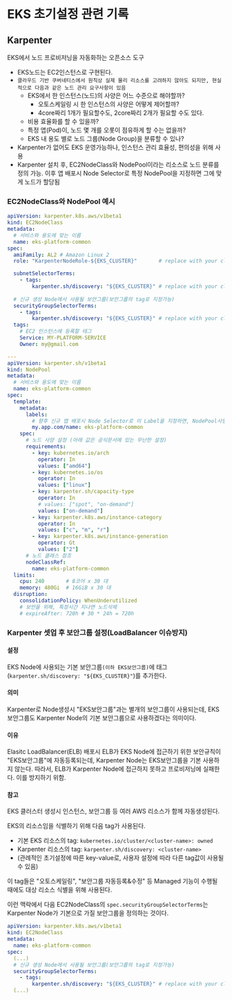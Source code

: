# EKS 초기설정 관련 기록

## Karpenter

EKS에서 노드 프로비저닝을 자동화하는 오픈소스 도구

- EKS노드는 EC2인스턴스로 구현된다.
- `클라우드 기반 쿠버네티스에서 원칙상 실제 물리 리소스를 고려하지 않아도 되지만, 현실적으로 다음과 같은 노드 관리 요구사항이 있음`
  - EKS에서 한 인스턴스(노드)의 사양은 어느 수준으로 해야할까?
    - 오토스케일링 시 한 인스턴스의 사양은 어떻게 제어할까?
    - 4core짜리 1개가 필요할수도, 2core짜리 2개가 필요할 수도 있다.
  - 비용 효율화를 할 수 있을까?
  - 특정 앱(Pod)이, 노드 몇 개를 오롯이 점유하게 할 수는 없을까?
  - EKS 내 용도 별로 노드 그룹(Node Group)을 분류할 수 있나?
- Karpenter가 없어도 EKS 운영가능하나, 인스턴스 관리 효율성, 편의성을 위해 사용
- Karpenter 설치 후, EC2NodeClass와 NodePool이라는 리소스로 노드 분류를 정의 가능. 이후 앱 배포시 Node Selector로 특정 NodePool을 지정하면 그에 맞게 노드가 할당됨

### EC2NodeClass와 NodePool 예시

```yaml
apiVersion: karpenter.k8s.aws/v1beta1
kind: EC2NodeClass
metadata:
  # 서비스와 용도에 맞는 이름
  name: eks-platform-common
spec:
  amiFamily: AL2 # Amazon Linux 2
  role: "KarpenterNodeRole-${EKS_CLUSTER}"       # replace with your cluster name

  subnetSelectorTerms:
    - tags:
        karpenter.sh/discovery: "${EKS_CLUSTER}" # replace with your cluster name
  
  # 신규 생성 Node에서 사용될 보안그룹(보안그룹의 tag로 지정가능)
  securityGroupSelectorTerms:
    - tags:
        karpenter.sh/discovery: "${EKS_CLUSTER}" # replace with your cluster name
  tags:
    # EC2 인스턴스에 등록할 태그
    Service: MY-PLATFORM-SERVICE
    Owner: my@gmail.com

---
apiVersion: karpenter.sh/v1beta1
kind: NodePool
metadata:
  # 서비스와 용도에 맞는 이름
  name: eks-platform-common
spec:
  template:
    metadata:
      labels:
        # 향후 신규 앱 배포시 Node Selector로 이 Label을 지정하면, NodePool사양대로 Node가 할당된다.
        my.app.com/name: eks-platform-common
    spec:
      # 노드 사양 설정 (아래 값은 공식문서에 있는 무난한 설정)
      requirements:
        - key: kubernetes.io/arch
          operator: In
          values: ["amd64"]
        - key: kubernetes.io/os
          operator: In
          values: ["linux"]
        - key: karpenter.sh/capacity-type
          operator: In
          # values: ["spot", "on-demand"]
          values: ["on-demand"]
        - key: karpenter.k8s.aws/instance-category
          operator: In
          values: ["c", "m", "r"]
        - key: karpenter.k8s.aws/instance-generation
          operator: Gt
          values: ["2"]
      # 노드 클래스 참조
      nodeClassRef:
        name: eks-platform-common
  limits:
    cpu: 240       # 8코어 x 30 대
    memory: 480Gi  # 16GiB x 30 대
  disruption:
    consolidationPolicy: WhenUnderutilized
    # 보안을 위해, 특정시간 지나면 노드삭제
    # expireAfter: 720h # 30 * 24h = 720h
```

### Karpenter 셋업 후 보안그룹 설정(LoadBalancer 이슈방지)

#### 설정

EKS Node에 사용되는 기본 보안그룹`(이하 EKS보안그룹)`에 태그(`karpenter.sh/discovery: "${EKS_CLUSTER}"`)를 추가한다.

#### 의미

Karpenter로 Node생성시 "EKS보안그룹"과는 별개의 보안그룹이 사용되는데, EKS보안그룹도 Karpenter Node의 기본 보안그룹으로 사용하겠다는 의미이다.

#### 이유

Elasitc LoadBalancer(ELB) 배포시 ELB가 EKS Node에 접근하기 위한 보안규칙이 "EKS보안그룹"에 자동등록되는데, Karpenter Node는 EKS보안그룹을 기본 사용하지 않는다. 따라서, ELB가 Karpenter Node에 접근하지 못하고 프로비저닝에 실패한다. 이를 방지하기 위함.

#### 참고

EKS 클러스터 생성시 인스턴스, 보안그룹 등 여러 AWS 리소스가 함께 자동생성된다.

EKS의 리소스임을 식별하기 위해 다음 tag가 사용된다.

- 기본 EKS 리소스의 tag: `kubernetes.io/cluster/<cluster-name>: owned`
- Karpenter 리소스의 tag: `karpenter.sh/discovery: <cluster-name>`
- (관례적인 초기설정에 따른 key-value로, 사용자 설정에 따라 다른 tag값이 사용될 수 있음)

이 tag들은 "오토스케일링", "보안그룹 자동등록&수정" 등 Managed 기능이 수행될 때에도 대상 리소스 식별을 위해 사용된다.

이런 맥락에서 다음 EC2NodeClass의 `spec.securityGroupSelectorTerms`는 Karpenter Node가 기본으로 가질 보안그룹을 정의하는 것이다.

```yaml
apiVersion: karpenter.k8s.aws/v1beta1
kind: EC2NodeClass
metadata:
  name: eks-platform-common
spec:
  (...)
  # 신규 생성 Node에서 사용될 보안그룹(보안그룹의 tag로 지정가능)
  securityGroupSelectorTerms:
    - tags:
        karpenter.sh/discovery: "${EKS_CLUSTER}" # replace with your cluster name
  (...)
```
